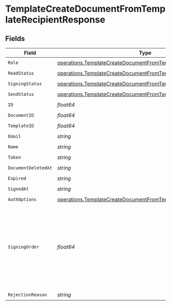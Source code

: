 # TemplateCreateDocumentFromTemplateRecipientResponse


## Fields

| Field                                                                                                                                                  | Type                                                                                                                                                   | Required                                                                                                                                               | Description                                                                                                                                            |
| ------------------------------------------------------------------------------------------------------------------------------------------------------ | ------------------------------------------------------------------------------------------------------------------------------------------------------ | ------------------------------------------------------------------------------------------------------------------------------------------------------ | ------------------------------------------------------------------------------------------------------------------------------------------------------ |
| `Role`                                                                                                                                                 | [operations.TemplateCreateDocumentFromTemplateRole](../../models/operations/templatecreatedocumentfromtemplaterole.md)                                 | :heavy_check_mark:                                                                                                                                     | N/A                                                                                                                                                    |
| `ReadStatus`                                                                                                                                           | [operations.TemplateCreateDocumentFromTemplateReadStatus](../../models/operations/templatecreatedocumentfromtemplatereadstatus.md)                     | :heavy_check_mark:                                                                                                                                     | N/A                                                                                                                                                    |
| `SigningStatus`                                                                                                                                        | [operations.TemplateCreateDocumentFromTemplateSigningStatus](../../models/operations/templatecreatedocumentfromtemplatesigningstatus.md)               | :heavy_check_mark:                                                                                                                                     | N/A                                                                                                                                                    |
| `SendStatus`                                                                                                                                           | [operations.TemplateCreateDocumentFromTemplateSendStatus](../../models/operations/templatecreatedocumentfromtemplatesendstatus.md)                     | :heavy_check_mark:                                                                                                                                     | N/A                                                                                                                                                    |
| `ID`                                                                                                                                                   | *float64*                                                                                                                                              | :heavy_check_mark:                                                                                                                                     | N/A                                                                                                                                                    |
| `DocumentID`                                                                                                                                           | *float64*                                                                                                                                              | :heavy_check_mark:                                                                                                                                     | N/A                                                                                                                                                    |
| `TemplateID`                                                                                                                                           | *float64*                                                                                                                                              | :heavy_check_mark:                                                                                                                                     | N/A                                                                                                                                                    |
| `Email`                                                                                                                                                | *string*                                                                                                                                               | :heavy_check_mark:                                                                                                                                     | N/A                                                                                                                                                    |
| `Name`                                                                                                                                                 | *string*                                                                                                                                               | :heavy_check_mark:                                                                                                                                     | N/A                                                                                                                                                    |
| `Token`                                                                                                                                                | *string*                                                                                                                                               | :heavy_check_mark:                                                                                                                                     | N/A                                                                                                                                                    |
| `DocumentDeletedAt`                                                                                                                                    | *string*                                                                                                                                               | :heavy_check_mark:                                                                                                                                     | N/A                                                                                                                                                    |
| `Expired`                                                                                                                                              | *string*                                                                                                                                               | :heavy_check_mark:                                                                                                                                     | N/A                                                                                                                                                    |
| `SignedAt`                                                                                                                                             | *string*                                                                                                                                               | :heavy_check_mark:                                                                                                                                     | N/A                                                                                                                                                    |
| `AuthOptions`                                                                                                                                          | [operations.TemplateCreateDocumentFromTemplateRecipientAuthOptions](../../models/operations/templatecreatedocumentfromtemplaterecipientauthoptions.md) | :heavy_check_mark:                                                                                                                                     | N/A                                                                                                                                                    |
| `SigningOrder`                                                                                                                                         | *float64*                                                                                                                                              | :heavy_check_mark:                                                                                                                                     | The order in which the recipient should sign the document. Only works if the document is set to sequential signing.                                    |
| `RejectionReason`                                                                                                                                      | *string*                                                                                                                                               | :heavy_check_mark:                                                                                                                                     | N/A                                                                                                                                                    |